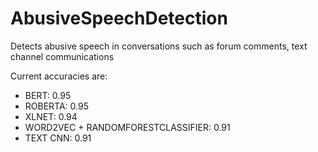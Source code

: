 # AbusiveSpeechDetection
Detects abusive speech in conversations such as forum comments, text channel communications

Current accuracies are:  
- BERT: 0.95
- ROBERTA: 0.95
- XLNET: 0.94
- WORD2VEC + RANDOMFORESTCLASSIFIER: 0.91
- TEXT CNN: 0.91
